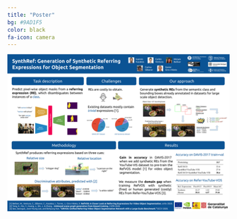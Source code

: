 ```yaml
---
title: "Poster"
bg: #9AD1F5
color: black
fa-icon: camera
---
```


<img src="./assets/poster-synthref-kazakos-2021.png" alt="ViGIL 2021 Poster for SynthRef"/>
